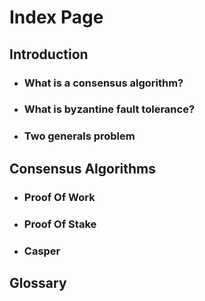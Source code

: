 # Index Page

## Introduction

* ### What is a consensus algorithm?
* ### What is byzantine fault tolerance?
* ### Two generals problem

## Consensus Algorithms

* ### Proof Of Work
* ### Proof Of Stake
* ### Casper

## Glossary



